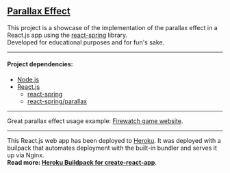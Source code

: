 [Parallax Effect](https://parallax-effect-six.vercel.app/)
---

This project is a showcase of the implementation of the parallax effect in a React.js app using the [react-spring](https://react-spring.io/) library.  
Developed for educational purposes and for fun's sake.  

---

#### Project dependencies:

- [Node.js](https://nodejs.org)
- [React.js](https://reactjs.org/)
  - [react-spring](https://react-spring.io/)
  - [react-spring/parallax](https://react-spring.io/)

---

Great parallax effect usage example: [Firewatch game website](https://www.firewatchgame.com/).

---

This React.js web app has been deployed to [Heroku](https://devcenter.heroku.com/start). It was deployed with a builpack that automates deployment with the built-in bundler and serves it up via Nginx.  
**Read more: [Heroku Buildpack for create-react-app](https://github.com/mars/create-react-app-buildpack)**.